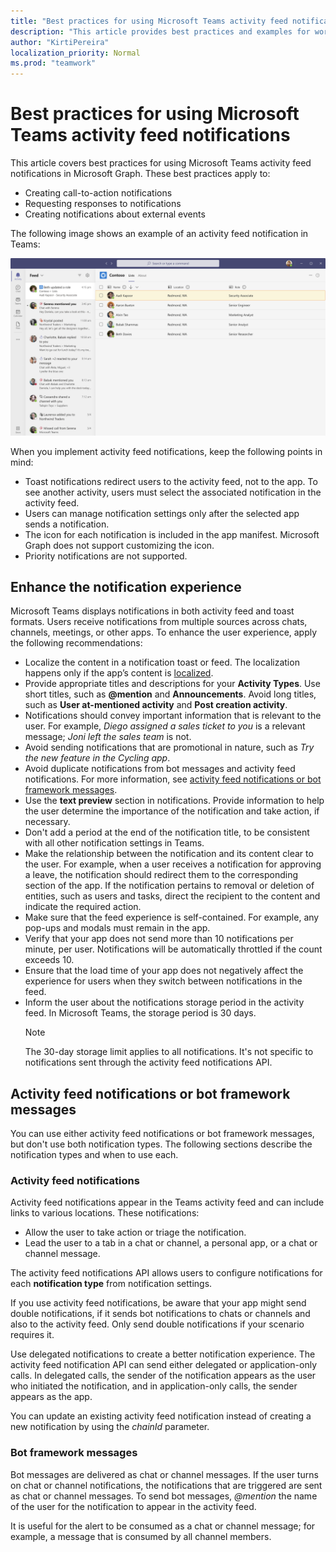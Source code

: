 ```yaml
---
title: "Best practices for using Microsoft Teams activity feed notifications"
description: "This article provides best practices and examples for working with activity feed notifications in Microsoft Graph."
author: "KirtiPereira"
localization_priority: Normal
ms.prod: "teamwork"
---
```


# Best practices for using Microsoft Teams activity feed notifications

This article covers best practices for using Microsoft Teams activity feed notifications in Microsoft Graph. These best practices apply to:
* Creating call-to-action notifications
* Requesting responses to notifications
* Creating notifications about external events

The following image shows an example of an activity feed notification in Teams:

![Screenshot of a Teams app showing the activity feed notification view.](./images/activity-feed-notification.png)

When you implement activity feed notifications, keep the following points in mind:
* Toast notifications redirect users to the activity feed, not to the app. To see another activity, users must select the associated notification in the activity feed.
* Users can manage notification settings only after the selected app sends a notification.
* The icon for each notification is included in the app manifest. Microsoft Graph does not support customizing the icon.
* Priority notifications are not supported.

## Enhance the notification experience

Microsoft Teams displays notifications in both activity feed and toast formats. Users receive notifications from multiple sources across chats, channels, meetings, or other apps. To enhance the user experience, apply the following recommendations:

* Localize the content in a notification toast or feed. The localization happens only if the app’s content is [localized](/microsoftteams/platform/concepts/build-and-test/apps-localization).
* Provide appropriate titles and descriptions for your **Activity Types**. Use short titles, such as **@mention** and **Announcements**. Avoid long titles, such as **User at-mentioned activity** and **Post creation activity**.
* Notifications should convey important information that is relevant to the user. For example, *Diego assigned a sales ticket to you* is a relevant message; *Joni left the sales team* is not.
* Avoid sending notifications that are promotional in nature, such as *Try the new feature in the Cycling app*.
* Avoid duplicate notifications from bot messages and activity feed notifications. For more information, see [activity feed notifications or bot framework messages](#activity-feed-notifications-or-bot-framework-messages).
* Use the **text preview** section in notifications. Provide information to help the user determine the importance of the notification and take action, if necessary.
* Don't add a period at the end of the notification title, to be consistent with all other notification settings in Teams.
* Make the relationship between the notification and its content clear to the user. For example, when a user receives a notification for approving a leave, the notification should redirect them to the corresponding section of the app. If the notification pertains to removal or deletion of entities, such as users and tasks, direct the recipient to the content and indicate the required action.
* Make sure that the feed experience is self-contained. For example, any pop-ups and modals must remain in the app.
* Verify that your app does not send more than 10 notifications per minute, per user. Notifications will be automatically throttled if the count exceeds 10.
* Ensure that the load time of your app does not negatively affect the experience for users when they switch between notifications in the feed.
* Inform the user about the notifications storage period in the activity feed. In Microsoft Teams, the storage period is 30 days.
    > [!NOTE]
    > The 30-day storage limit applies to all notifications. It's not specific to notifications sent through the activity feed notifications API.

## Activity feed notifications or bot framework messages

You can use either activity feed notifications or bot framework messages, but don't use both notification types. The following sections describe the notification types and when to use each. 

### Activity feed notifications

Activity feed notifications appear in the Teams activity feed and can include links to various locations. These notifications: 
* Allow the user to take action or triage the notification.
* Lead the user to a tab in a chat or channel, a personal app, or a chat or channel message. 

The activity feed notifications API allows users to configure notifications for each **notification type** from notification settings.

If you use activity feed notifications, be aware that your app might send double notifications, if it sends bot notifications to chats or channels and also to the activity feed. Only send double notifications if your scenario requires it. 

Use delegated notifications to create a better notification experience. The activity feed notification API can send either delegated or application-only calls. In delegated calls, the sender of the notification appears as the user who initiated the notification, and in application-only calls, the sender appears as the app. 

You can update an existing activity feed notification instead of creating a new notification by using the *chainId* parameter.

### Bot framework messages

Bot messages are delivered as chat or channel messages. If the user turns on chat or channel notifications, the notifications that are triggered are sent as chat or channel messages. To send bot messages, *@mention* the name of the user for the notification to appear in the activity feed.

It is useful for the alert to be consumed as a chat or channel message; for example, a message that is consumed by all channel members.
